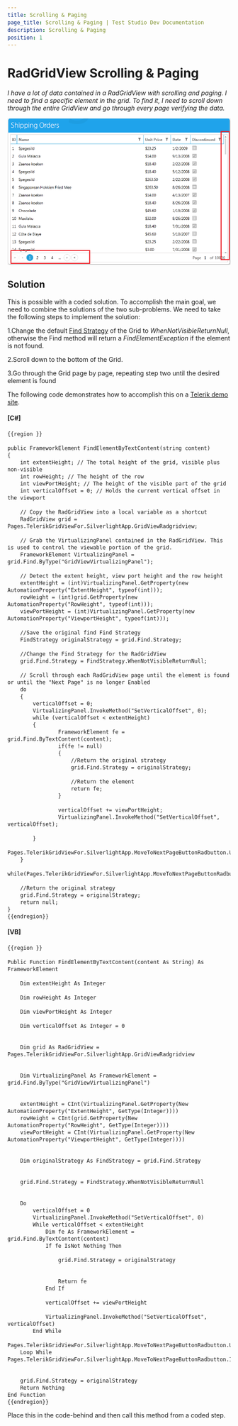 ```yaml
---
title: Scrolling & Paging
page_title: Scrolling & Paging | Test Studio Dev Documentation
description: Scrolling & Paging
position: 1
---
```

# RadGridView Scrolling & Paging #

*I have a lot of data contained in a RadGridView with scrolling and paging. I need to find a specific element in the grid. To find it, I need to scroll down through the entire GridView and go through every page verifying the data.*

![Paging][1]

## Solution ##

This is possible with a coded solution. To accomplish the main goal, we need to combine the solutions of the two sub-problems. We need to take the following steps to implement the solution:

1.Change the default <a href="/code-in-test/coded-samples/silverlight/change-find-strategy" target="_blank">Find Strategy</a> of the Grid to *WhenNotVisibleReturnNull*, otherwise the Find method will return a *FindElementException* if the element is not found.

2.Scroll down to the bottom of the Grid.

3.Go through the Grid page by page, repeating step two until the desired element is found

The following code demonstrates how to accomplish this on a <a href="http://demos.telerik.com/silverlight/#GridView/PagingLargeData" target="_blank">Telerik demo site</a>.

#### __[C#]__

    {{region }}

    public FrameworkElement FindElementByTextContent(string content)
    {
        int extentHeight; // The total height of the grid, visible plus non-visible     
        int rowHeight; // The height of the row
        int viewPortHeight; // The height of the visible part of the grid
        int verticalOffset = 0; // Holds the current vertical offset in the viewport
        
        // Copy the RadGridView into a local variable as a shortcut
        RadGridView grid = Pages.TelerikGridViewFor.SilverlightApp.GridViewRadgridview;
        
        // Grab the VirtualizingPanel contained in the RadGridView. This is used to control the viewable portion of the grid.
        FrameworkElement VirtualizingPanel = grid.Find.ByType("GridViewVirtualizingPanel");
        
        // Detect the extent height, view port height and the row height
        extentHeight = (int)VirtualizingPanel.GetProperty(new AutomationProperty("ExtentHeight", typeof(int)));
        rowHeight = (int)grid.GetProperty(new AutomationProperty("RowHeight", typeof(int)));
        viewPortHeight = (int)VirtualizingPanel.GetProperty(new AutomationProperty("ViewportHeight", typeof(int)));
        
        //Save the original find Find Strategy
        FindStrategy originalStrategy = grid.Find.Strategy;
        
        //Change the Find Strategy for the RadGridView
        grid.Find.Strategy = FindStrategy.WhenNotVisibleReturnNull;
        
        // Scroll through each RadGridView page until the element is found or until the "Next Page" is no longer Enabled  
        do
        {
            verticalOffset = 0;
            VirtualizingPanel.InvokeMethod("SetVerticalOffset", 0);
            while (verticalOffset < extentHeight)
            {          
                    FrameworkElement fe = grid.Find.ByTextContent(content);
                    if(fe != null)
                    {  
                        //Return the original strategy
                        grid.Find.Strategy = originalStrategy;
                        
                        //Return the element
                        return fe;
                    }
                    
                    verticalOffset += viewPortHeight;
                    VirtualizingPanel.InvokeMethod("SetVerticalOffset", verticalOffset); 
            
            }
            Pages.TelerikGridViewFor.SilverlightApp.MoveToNextPageButtonRadbutton.User.Click(ArtOfTest.WebAii.Core.MouseClickType.LeftClick);
        }
        while(Pages.TelerikGridViewFor.SilverlightApp.MoveToNextPageButtonRadbutton.IsEnabled);
        
        //Return the original strategy
        grid.Find.Strategy = originalStrategy;
        return null;
    }
    {{endregion}}

#### __[VB]__

    {{region }}

    Public Function FindElementByTextContent(content As String) As FrameworkElement
        
        Dim extentHeight As Integer
        
        Dim rowHeight As Integer
    
        Dim viewPortHeight As Integer
        
        Dim verticalOffset As Integer = 0
    
        
        Dim grid As RadGridView = Pages.TelerikGridViewFor.SilverlightApp.GridViewRadgridview
    
        
        Dim VirtualizingPanel As FrameworkElement = grid.Find.ByType("GridViewVirtualizingPanel")
    
        
        extentHeight = CInt(VirtualizingPanel.GetProperty(New AutomationProperty("ExtentHeight", GetType(Integer))))
        rowHeight = CInt(grid.GetProperty(New AutomationProperty("RowHeight", GetType(Integer))))
        viewPortHeight = CInt(VirtualizingPanel.GetProperty(New AutomationProperty("ViewportHeight", GetType(Integer))))
    
        
        Dim originalStrategy As FindStrategy = grid.Find.Strategy
    
        
        grid.Find.Strategy = FindStrategy.WhenNotVisibleReturnNull
    
        
        Do
            verticalOffset = 0
            VirtualizingPanel.InvokeMethod("SetVerticalOffset", 0)
            While verticalOffset < extentHeight
                Dim fe As FrameworkElement = grid.Find.ByTextContent(content)
                If fe IsNot Nothing Then
                    
                    grid.Find.Strategy = originalStrategy
    
                    
                    Return fe
                End If
    
                verticalOffset += viewPortHeight
    
                VirtualizingPanel.InvokeMethod("SetVerticalOffset", verticalOffset)
            End While
            Pages.TelerikGridViewFor.SilverlightApp.MoveToNextPageButtonRadbutton.User.Click(ArtOfTest.WebAii.Core.MouseClickType.LeftClick)
        Loop While Pages.TelerikGridViewFor.SilverlightApp.MoveToNextPageButtonRadbutton.IsEnabled
    
        
        grid.Find.Strategy = originalStrategy
        Return Nothing
    End Function
    {{endregion}}
    
Place this in the code-behind and then call this method from a coded step.

[1]: images/scrolling-paging/fig1.png
